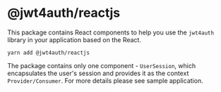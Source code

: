 # @jwt4auth/reactjs

This package contains React components to help you use the `jwt4auth` library 
in your application based on the React.

    yarn add @jwt4auth/reactjs

The package contains only one component - `UserSession`, which encapsulates 
the user's session and provides it as the context `Provider/Consumer`. 
For more details please see sample application.